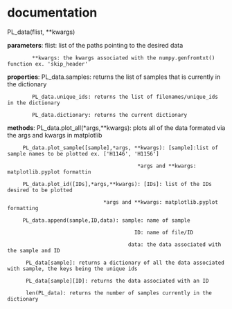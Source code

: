 # documentation


PL_data(flist, **kwargs)
 
**parameters**: 
               flist: list of the paths pointing to the desired data

            **kwargs: the kwargs associated with the numpy.genfromtxt() function ex. 'skip_header'
            
**properties**: 
               PL_data.samples: returns the list of samples that is currently in the dictionary

            PL_data.unique_ids: returns the list of filenames/unique_ids in the dictionary
            
            PL_data.dictionary: returns the current dictionary
           
**methods**: 
                      PL_data.plot_all(*args,**kwargs): plots all of the data formated via the args and kwargs in matplotlib

         PL_data.plot_sample([sample],*args, **kwargs): [sample]:list of sample names to be plotted ex. ['H1146', 'H1156']
         
                                              *args and **kwargs: matplotlib.pyplot formattin
                                                         
         PL_data.plot_id([IDs],*args,**kwargs): [IDs]: list of the IDs desired to be plotted
         
                                   *args and **kwargs: matplotlib.pyplot formatting
                                                 
         PL_data.append(sample,ID,data): sample: name of sample
         
                                             ID: name of file/ID
                                             
                                           data: the data associated with the sample and ID
                                           
          PL_data[sample]: returns a dictionary of all the data associated with sample, the keys being the unique ids
          
          PL_data[sample][ID]: returns the data associated with an ID
          
          len(PL_data): returns the number of samples currently in the dictionary
          
          
         
   
       
         

